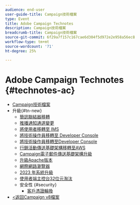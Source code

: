 ```yaml
---
audience: end-user
user-guide-title: Campaign技術檔案
type: Event
title: Adobe Campaign Technotes
description: Campaign技術檔案
breadcrumb-title: Campaign技術檔案
source-git-commit: 6f29a7f157c167cae6d304f5d972e2e958a56ec8
workflow-type: tm+mt
source-wordcount: '71'
ht-degree: 25%

---
```



# Adobe Campaign Technotes {#technotes-ac}

+ [Campaign技術檔案](technotes-home.md)
+ 升級{#tn-new}
   + [簡訊聯結器移轉](upgrades/sms-migration.md)
   + [推播通知通道變更](upgrades/push-technote.md)
   + [將使用者移轉至 IMS](upgrades/migrate-users-to-ims.md)
   + [將技術操作員移轉至 Developer Console](upgrades/ims-migration.md)
   + [將技術操作員移轉至Developer Console](upgrades/ims-migration-old.md)
   + [行銷活動傳送基礎架構移轉至AWS](upgrades/migrate-to-aws.md)
   + [Campaign電子郵件傳送基礎架構升級](upgrades/upgrade-to-aws.md)
   + [升級Apache版本](upgrades/apache.md)
   + [網際網路瀏覽器](upgrades/browsers.md)
   + [2023 年系統升級](upgrades/tech-stack-upgrade.md)
   + [使用者端主控台32位元淘汰](upgrades/console.md)
   + 安全性 {#security}
      + [客戶憑證輪換](security/credential-rotation-guide.md)
+ [&lt;返回Campaign v8檔案](https://experienceleague.adobe.com/zh-hant/docs/campaign/campaign-v8/campaign-home)
